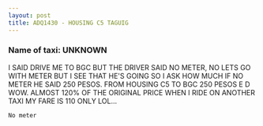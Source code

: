 ```yaml
---
layout: post
title: ADQ1430 - HOUSING C5 TAGUIG
---
```


### Name of taxi: UNKNOWN

I SAID DRIVE ME TO  BGC BUT THE DRIVER SAID NO METER, NO LETS GO WITH METER BUT I SEE THAT HE'S GOING SO I ASK HOW MUCH IF NO METER HE SAID 250 PESOS. FROM HOUSING C5 TO BGC 250 PESOS E D WOW. ALMOST 120% OF THE ORIGINAL PRICE WHEN I RIDE ON ANOTHER TAXI MY FARE IS 110 ONLY LOL...

```No meter```
